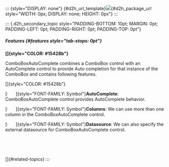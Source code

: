 ::: {style="DISPLAY: none"}
[](ms-xhelp:///?Id=d2h_url_template){#d2h_url_template}![](!package_url!){#d2h_package_url style="WIDTH: 0px; DISPLAY: none; HEIGHT: 0px"}
:::

::: {.d2h_secondary_topic style="PADDING-BOTTOM: 10pt; MARGIN: 0pt; PADDING-LEFT: 0pt; PADDING-RIGHT: 0pt; PADDING-TOP: 0pt"}
##### Features {#features style="tab-stops: 0pt"}

**[]{style="COLOR: #15428b"}** 

ComboBoxAutoComplete combines a ComboBox control with an AutoComplete control to provide Auto completion for that instance of the ComboBox and contains following features.

[]{style="COLOR: #15428b"} 

[·      ]{style="FONT-FAMILY: Symbol"}**AutoComplete**: ComboBoxAutoComplete control provides AutoComplete behavior.

[·      ]{style="FONT-FAMILY: Symbol"}**Columns**: We can use more than one column in the ComboBoxAutoComplete control.

[·      ]{style="FONT-FAMILY: Symbol"}**Datasource**: We can also specify the external datasource for ComboBoxAutoComplete control.

 

 

[]{#related-topics}
:::
